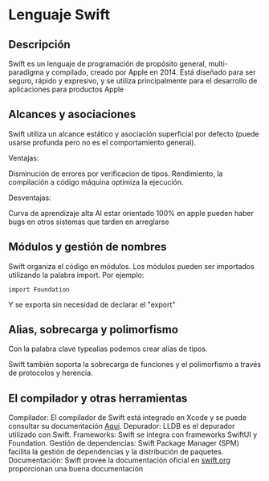 # Lenguaje Swift

## Descripción

Swift es un lenguaje de programación de propósito general, multi-paradigma y compilado, creado por Apple en 2014. Está diseñado para ser seguro, rápido y expresivo, y se utiliza principalmente para el desarrollo de aplicaciones para productos Apple


## Alcances y asociaciones

Swift utiliza un alcance estático y asociación superficial por defecto (puede usarse profunda pero no es el comportamiento general).

Ventajas:

Disminución de errores por verificacion de tipos.
Rendimiento, la compilación a código máquina optimiza la ejecución.

Desventajas:

Curva de aprendizaje alta
Al estar orientado 100% en apple pueden haber bugs en otros sistemas que tarden en arreglarse


## Módulos y gestión de nombres

Swift organiza el código en módulos. Los módulos pueden ser importados utilizando la palabra import. Por ejemplo:

` import Foundation `

Y se exporta sin necesidad de declarar el "export"

## Alias, sobrecarga y polimorfismo

Con la palabra clave typealias podemos crear alias de tipos.

Swift también soporta la sobrecarga de funciones y el polimorfismo a través de protocolos y herencia.

## El compilador y otras herramientas

Compilador: El compilador de Swift está integrado en Xcode y se puede consultar su documentación [Aquí](https://www.swift.org/documentation/swift-compiler/).
Depurador: LLDB es el depurador utilizado con Swift.
Frameworks: Swift se integra con frameworks SwiftUI y Foundation.
Gestión de dependencias: Swift Package Manager (SPM) facilita la gestión de dependencias y la distribución de paquetes.
Documentación: Swift provee la documentación oficial en [swift.org](https://www.swift.org/documentation/) proporcionan una buena documentación